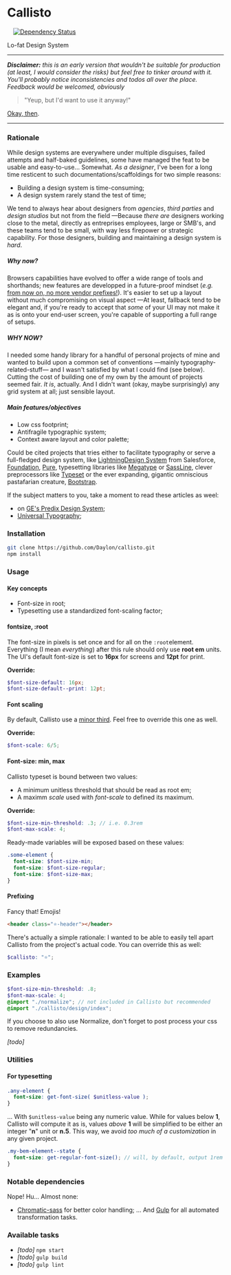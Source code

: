 # Callisto

 [![Dependency Status](https://dependencyci.com/github/Daylon/callisto/badge)](https://dependencyci.com/github/Daylon/callisto)

Lo-fat Design System

----

_**Disclaimer:** this is an early version that wouldn't be suitable for production (at least, I would consider the risks) but feel free to tinker around with it. You'll probably notice inconsistencies and todos all over the place. Feedback would be welcomed, obviously_

> "Yeup, but I'd want to use it anyway!"

[Okay, then](https://github.com/daylon/callisto#usage).

----

### Rationale

While design systems are everywhere under multiple disguises, failed attempts and half-baked guidelines, some have managed the feat to be usable and easy-to-use… Somewhat. _As a designer_, I've been for a long time resticent to such documentations/scaffoldings for two simple reasons:

- Building a design system is time-consuming;
- A design system rarely stand the test of time;

We tend to always hear about designers from _agencies_, _third parties_ and _design studios_ but not from the field —Because _there are_ designers working close to the metal, directly as entreprises employees, large or SMB's, and these teams tend to be small, with way less firepower or strategic capability. For those designers, building and maintaining a design system is _hard_.

##### Why now?

Browsers capabilities have evolved to offer a wide range of tools and shorthands; new features are developped in a future-proof mindset (_e.g._ [from now on, no more vendor prefixes!](https://webkit.org/blog/6131/updating-our-prefixing-policy/)). It's easier to set up a layout without much compromising on visual aspect —At least, fallback tend to be elegant and, if you're ready to accept that _some_ of your UI may not make it as is onto your end-user screen, you're capable of supporting a full range of setups.

##### WHY NOW?

I needed some handy library for a handful of personal projects of mine and wanted to build upon a common set of conventions —mainly typography-related-stuff— and I wasn't satisfied by what I could find (see below). Cutting the cost of building one of my own by the amount of projects seemed fair. _It is_, actually. And I didn't want (okay, maybe surprisingly) any grid system at all; just sensible layout.

##### Main features/objectives

- Low css footprint;
- Antifragile typographic system;
- Context aware layout and color palette;

Could be cited projects that tries either to facilitate typography or serve a full-fledged design system, like [LightningDesign System](https://www.lightningdesignsystem.com) from Salesforce, [Foundation](http://foundation.zurb.com/), [Pure](http://purecss.io/), typesetting libraries like [Megatype](https://github.com/StudioThick/megatype) or [SassLine](https://sassline.com/), clever preprocessors like [Typeset](https://blot.im/typeset/) or the ever expanding, gigantic omniscious pastafarian creature, [Bootstrap](https://getbootstrap.com/).

If the subject matters to you, take a moment to read these articles as weel:
- on [GE's Predix Design System](https://medium.com/ge-design/ges-predix-design-system-8236d47b0891#.qhoijh3wp);
- [Universal Typography](http://universaltypography.com/);

### Installation

```sh
git clone https://github.com/Daylon/callisto.git
npm install
```

### Usage

#### Key concepts
- Font-size in root;
- Typesetting use a standardized font-scaling factor;

#### fontsize, :root
The font-size in pixels is set once and for all on the `:root`element.
Everything (I mean _everything_) after this rule should only use **root em** units.
The UI's default font-size is set to **16px** for screens and **12pt** for print.

**Override:**
```scss
$font-size-default: 16px;
$font-size-default--print: 12pt;
```

#### Font scaling
By default, Callisto use a [minor third](http://www.modularscale.com/?1&em&1.2&web&text). Feel free to override this one as well.

**Override:**
```scss
$font-scale: 6/5;
```

#### Font-size: min, max

Callisto typeset is bound between two values:
- A minimum unitless threshold that should be read as root em;
- A maximm _scale_ used with _font-scale_ to defined its maximum.

**Override:**
```scss
$font-size-min-threshold: .3; // i.e. 0.3rem
$font-max-scale: 4;
```

Ready-made variables will be exposed based on these values:
```scss
.some-element {
  font-size: $font-size-min;
  font-size: $font-size-regular;
  font-size: $font-size-max;
}

```

#### Prefixing

Fancy that! Emojis!
```html
<header class="⭐-header"></header>
```
There's actually a simple rationale: I wanted to be able to easily tell apart Callisto from the project's actual code. You can override this as well:

```scss
$callisto: "⭐";
```


### Examples

```scss
$font-size-min-threshold: .8;
$font-max-scale: 4;
@import "./normalize"; // not included in Callisto but recommended
@import "./callisto/design/index";
```
If you choose to also use Normalize, don't forget to post process your css to remove redundancies.

_[todo]_

### Utilities

#### For typesetting

```scss
.any-element {
  font-size: get-font-size( $unitless-value );
}
```
… With `$unitless-value` being any numeric value.
While for values below **1**, Callisto will compute it as is, values _above_ **1** will be simplified to be either an integer "**n**" unit or **n.5**. This way, we avoid _too much of a customization_ in any given project.

```scss
.my-bem-element--state {
  font-size: get-regular-font-size(); // will, by default, output 1rem
}
```

### Notable dependencies

Nope! Hu… Almost none:
- [Chromatic-sass](https://github.com/maxluster/chromatic-sass) for better color handling;
… And [Gulp](https://github.com/gulpjs/gulp) for all automated transformation tasks.



### Available tasks

- _[todo]_ `npm start`
- _[todo]_ `gulp build`
- _[todo]_ `gulp lint`



